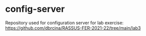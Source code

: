# config-server
Repository used for configuration server for lab exercise: https://github.com/dbrcina/RASSUS-FER-2021-22/tree/main/lab3

